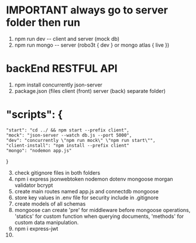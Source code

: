 # IMPORTANT always go to server folder then run

1. npm run dev -- client and server (mock db)
2. npm run mongo -- server (robo3t { dev } or mongo atlas { live })

# backEnd RESTFUL API

1. npm install concurrently json-server
2. package.json (files client (front) server (back) separate folder)

# "scripts": {

    "start": "cd ../ && npm start --prefix client",
    "mock": "json-server --watch db.js --port 5000",
    "dev": "concurrently \"npm run mock\" \"npm run start\"",
    "client-install": "npm install --prefix client"
    "mongo": "nodemon app.js"

}

3. check gitignore files in both folders
4. npm i express jsonwebtoken nodemon dotenv mongoose morgan validator bcrypt
5. create main routes named app.js and connectdb mongoose
6. store key values in .env file for security include in .gitignore
7. create models of all schemas
8. mongoose can create 'pre' for middleware before mongoose operations, 'statics' for custom function when querying documents, 'methods' for custom data manipulation.
9. npm i express-jwt
10.
